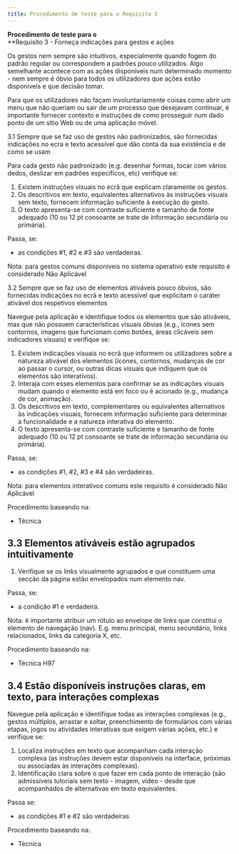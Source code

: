 ```yaml
---
title: Procedimento de teste para o Requisito 3 
---
```


**Procedimento de teste para o**<br>**Requisito 3 - Forneça indicações para gestos e ações

Os gestos nem sempre são intuitivos, especialmente quando fogem do padrão regular ou correspondem a padrões pouco utilizados. Algo semelhante acontece com as ações disponíveis num determinado momento - nem sempre é óbvio para todos os utilizadores que ações estão disponíveis e que decisão tomar.

Para que os utilizadores não façam involuntariamente coisas como abrir um menu que não queriam ou sair de um processo que desejavam continuar, é importante fornecer contexto e instruções de como prosseguir num dado ponto de um sítio Web ou de uma aplicação móvel.

3.1 Sempre que se faz uso de gestos não padronizados, são fornecidas indicações no ecra e texto acessível que dão conta da sua existência e de como se usam

Para cada gesto não padronizado (e.g. desenhar formas, tocar com vários dedos, deslizar em padrões específicos, etc) verifique se:

1. Existem instruções visuais no ecrã que explicam claramente os gestos.
2. Os descritivos em texto, equivalentes alternativos às instruções visuais sem texto, fornecem informação suficiente à execução do gesto.
3. O texto apresenta-se com contraste suficiente e tamanho de fonte adequado (10 ou 12 pt consoante se trate de informação secundária ou primária).

Passa, se:

- as condições #1, #2 e #3 são verdadeiras.

Nota: para gestos comuns disponíveis no sistema operativo este requisito é considerado Não Aplicável

3.2 Sempre que se faz uso de elementos ativáveis pouco óbvios, são fornecidas indicações no ecrã e texto acessível que explicitam o caráter ativável dos respetivos elementos

Navegue pela aplicação e identifique todos os elementos que são ativáveis, mas que não possuem características visuais óbvias (e.g., ícones sem contornos, imagens que funcionam como botões, áreas clicáveis sem indicadores visuais) e verifique se:

1. Existem indicações visuais no ecrã que informem os utilizadores sobre a natureza ativável dos elementos (ícones, contornos, mudanças de cor ao passar o cursor, ou outras dicas visuais que indiquem que os elementos são interativos).
2. Interaja com esses elementos para confirmar se as indicações visuais mudam quando o elemento está em foco ou é acionado (e.g., mudança de cor, animação).
3. Os descritivos em texto, complementares ou equivalentes alternativos às indicações visuais, fornecem informação suficiente para determinar a funcionalidade e a natureza interativa do elemento.
4. O texto apresenta-se com contraste suficiente e tamanho de fonte adequado (10 ou 12 pt consoante se trate de informação secundária ou primária).

Passa, se:

- as condições #1, #2, #3 e #4 são verdadeiras.

Nota: para elementos interativos comuns este requisito é considerado Não Aplicável


Procedimento baseando na:

- Técnica

## 3.3 Elementos ativáveis estão agrupados intuitivamente

1. Verifique se os links visualmente agrupados e que constituem uma secção da página estão envelopados num elemento nav.

Passa, se:

- a condição #1 é verdadeira.

Nota: é importante atribuir um rótulo ao envelope de links que constitui o elemento de navegação (nav). E.g. menu principal, menu secundário, links relacionados, links da categoria X, etc.

Procedimento baseando na:

- Técnica H97

## 3.4 Estão disponíveis instruções claras, em texto, para interações complexas

Navegue pela aplicação e identifique todas as interações complexas (e.g., gestos múltiplos, arrastar e soltar, preenchimento de formulários com várias etapas, jogos ou atividades interativas que exigem várias ações, etc.) e verifique se:

1. Localiza instruções em texto que acompanham cada interação complexa (as instruções devem estar disponíveis na interface, próximas ou associadas às interações complexas).
2. Identificação clara sobre o que fazer em cada ponto de interação (são admissíveis tutoriais sem texto - imagem, vídeo - desde que acompanhados de alternativas em texto equivalentes.

Passa se:

- as condições #1 e #2 são verdadeiras




Procedimento baseando na:

- Técnica



